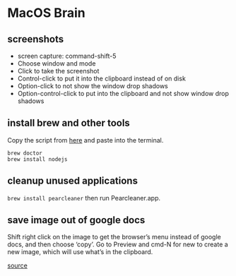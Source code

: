 # MacOS Brain



##  screenshots
* screen capture: command-shift-5
* Choose window and mode
* Click to take the screenshot
* Control-click to put it into the clipboard instead of on disk
* Option-click to not show the window drop shadows
* Option-control-click to put into the clipboard and not show window drop shadows


## install brew and other tools
Copy the script from [here](https://brew.sh) and paste into the terminal.

```shell
brew doctor
brew install nodejs
```


## cleanup unused applications

`brew install pearcleaner` then run Pearcleaner.app.

## save image out of google docs

Shift right click on the image to get the browser’s menu instead of google docs, and then choose ‘copy’. Go to Preview and cmd-N for new to create a new image, which will use what’s in the clipboard.

[source](https://superuser.com/questions/413115/is-there-a-simple-method-to-copy-an-image-from-google-docs-to-the-local-clipboar)
